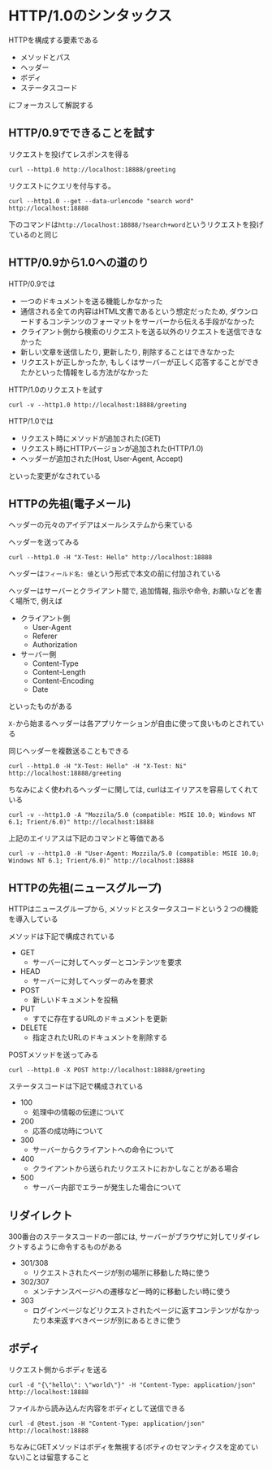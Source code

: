# HTTP/1.0のシンタックス

HTTPを構成する要素である

- メソッドとパス
- ヘッダー
- ボディ
- ステータスコード

にフォーカスして解説する

## HTTP/0.9でできることを試す

リクエストを投げてレスポンスを得る

```
curl --http1.0 http://localhost:18888/greeting
```

リクエストにクエリを付与する。

```
curl --http1.0 --get --data-urlencode "search word" http://localhost:18888
```

下のコマンドは`http://localhost:18888/?search+word`というリクエストを投げているのと同じ

## HTTP/0.9から1.0への道のり

HTTP/0.9では

- 一つのドキュメントを送る機能しかなかった
- 通信される全ての内容はHTML文書であるという想定だったため, ダウンロードするコンテンツのフォーマットをサーバーから伝える手段がなかった
- クライアント側から検索のリクエストを送る以外のリクエストを送信できなかった
- 新しい文章を送信したり, 更新したり, 削除することはできなかった
- リクエストが正しかったか, もしくはサーバーが正しく応答することができたかといった情報をしる方法がなかった

HTTP/1.0のリクエストを試す

```
curl -v --http1.0 http://localhost:18888/greeting
```

HTTP/1.0では

- リクエスト時にメソッドが追加された(GET)
- リクエスト時にHTTPバージョンが追加された(HTTP/1.0)
- ヘッダーが追加された(Host, User-Agent, Accept)

といった変更がなされている

## HTTPの先祖(電子メール)

ヘッダーの元々のアイデアはメールシステムから来ている

ヘッダーを送ってみる

```
curl --http1.0 -H "X-Test: Hello" http://localhost:18888
```

ヘッダーは`フィールド名: 値`という形式で本文の前に付加されている

ヘッダーはサーバーとクライアント間で, 追加情報, 指示や命令, お願いなどを書く場所で, 例えば

- クライアント側
  - User-Agent
  - Referer
  - Authorization
- サーバー側
  - Content-Type
  - Content-Length
  - Content-Encoding
  - Date

といったものがある

`X-`から始まるヘッダーは各アプリケーションが自由に使って良いものとされている

同じヘッダーを複数送ることもできる

```
curl --http1.0 -H "X-Test: Hello" -H "X-Test: Ni" http://localhost:18888/greeting
```

ちなみによく使われるヘッダーに関しては, curlはエイリアスを容易してくれている

```
curl -v --http1.0 -A "Mozzila/5.0 (compatible: MSIE 10.0; Windows NT 6.1; Trient/6.0)" http://localhost:18888
```

上記のエイリアスは下記のコマンドと等価である

```
curl -v --http1.0 -H "User-Agent: Mozzila/5.0 (compatible: MSIE 10.0; Windows NT 6.1; Trient/6.0)" http://localhost:18888
```

## HTTPの先祖(ニュースグループ)

HTTPはニュースグループから, メソッドとスタータスコードという２つの機能を導入している

メソッドは下記で構成されている

- GET
  - サーバーに対してヘッダーとコンテンツを要求
- HEAD
  - サーバーに対してヘッダーのみを要求
- POST
  - 新しいドキュメントを投稿
- PUT
  - すでに存在するURLのドキュメントを更新
- DELETE
  - 指定されたURLのドキュメントを削除する

POSTメソッドを送ってみる

```
curl --http1.0 -X POST http://localhost:18888/greeting
```

ステータスコードは下記で構成されている

- 100
  - 処理中の情報の伝達について
- 200
  - 応答の成功時について
- 300
  - サーバーからクライアントへの命令について
- 400
  - クライアントから送られたリクエストにおかしなことがある場合
- 500
  - サーバー内部でエラーが発生した場合について

## リダイレクト

300番台のステータスコードの一部には, サーバーがブラウザに対してリダイレクトするように命令するものがある

- 301/308
  - リクエストされたページが別の場所に移動した時に使う
- 302/307
  - メンテナンスページヘの遷移など一時的に移動したい時に使う
- 303
  - ログインページなどリクエストされたページに返すコンテンツがなかったり本来返すべきページが別にあるときに使う

## ボディ

リクエスト側からボディを送る

```
curl -d "{\"hello\": \"world\"}" -H "Content-Type: application/json" http://localhost:18888
```

ファイルから読み込んだ内容をボディとして送信できる

```
curl -d @test.json -H "Content-Type: application/json" http://localhost:18888
```

ちなみにGETメソッドはボディを無視する(ボティのセマンティクスを定めていない)ことは留意すること
